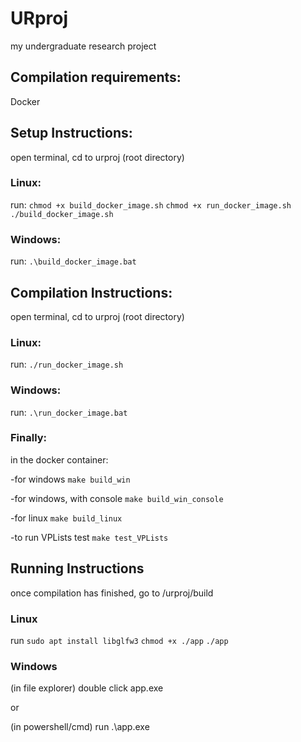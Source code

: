 # URproj
 my undergraduate research project

## Compilation requirements:
 Docker

## Setup Instructions:
 open terminal, cd to urproj (root directory)

 ### Linux:
  run:
  `chmod +x build_docker_image.sh`
  `chmod +x run_docker_image.sh`
  `./build_docker_image.sh`

 ### Windows:
  run:
  `.\build_docker_image.bat`

## Compilation Instructions:
 open terminal, cd to urproj (root directory)

 ### Linux:
  run:
  `./run_docker_image.sh`

 ### Windows:
  run:
  `.\run_docker_image.bat`

 ### Finally:
  in the docker container:

  -for windows
  `make build_win`

  -for windows, with console
  `make build_win_console`

  -for linux
  `make build_linux`

  -to run VPLists test
  `make test_VPLists`

## Running Instructions
 once compilation has finished,
 go to /urproj/build

 ### Linux
  run
  `sudo apt install libglfw3`
  `chmod +x ./app`
  `./app`

 ### Windows
  (in file explorer) double click app.exe

  or

  (in powershell/cmd) run .\app.exe
